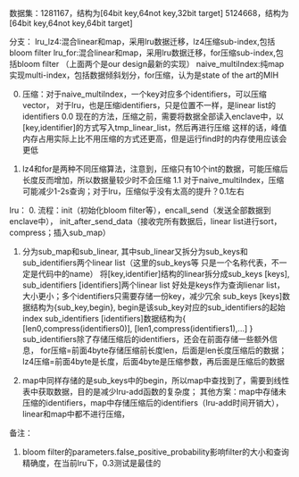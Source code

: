 


数据集：1281167，结构为[64bit key,64not key,32bit target]
       5124668，结构为[64bit key,64not key,64bit target]

分支：
    lru_lz4:混合linear和map，采用lru数据迁移，lz4压缩sub-index,包括bloom filter
    lru_for:混合linear和map，采用lru数据迁移，for压缩sub-index,包括bloom filter
    （上面两个是our design最新的实现）
    naive_multiIndex:纯map实现multi-index，包括数据倾斜划分，for压缩，认为是state of the art的MIH

0. 压缩：对于naive_multiIndex，一个key对应多个identifiers，可以压缩vector<identifiers>，
        对于lru，也是压缩identifiers，只是位置不一样，是linear list的identifiers
0.0 现在的方法，压缩之前，需要将数据全部读入enclave中，以[key,identifier]的方式写入tmp_linear_list，然后再进行压缩
    这样的话，峰值内存占用实际上比不用压缩的方式还更高，但是运行find时的内存使用应该会更低

1. lz4和for是两种不同压缩算法，注意到，压缩只有10个int的数据，可能压缩后长度反而增加，所以数据量较少时不会压缩
    1.1 对于naive_multiIndex，压缩可能减少1-2s查询；对于lru，压缩似乎没有太高的提升？0.1左右

lru：
0. 流程：init（初始化bloom filter等），encall_send（发送全部数据到enclave中），
        init_after_send_data（接收完所有数据后，linear list进行sort，compress；插入sub_map）

1. 分为sub_map和sub_linear, 其中sub_linear又拆分为sub_keys和sub_identifiers两个linear list（这里的sub_keys等 只是一个名称代表，不一定是代码中的name）
    将[key,identifier]结构的linear拆分成sub_keys [keys], sub_identifiers [identifiers]两个linear list
    好处是keys作为查询lienar list，大小更小；多个identifiers只需要存储一份key，减少冗余
    sub_keys [keys]数据结构为{sub_key,begin}, begin是该sub_key对应的sub_identifiers的起始index
    sub_identifiers [identifiers]数据结构为{ [len0,compress(identifiers0)], [len1,compress(identifiers1),...] }
        sub_identifiers除了存储压缩后的identifiers，还会在前面存储一些额外信息，
        for压缩=前面4byte存储压缩前长度len，后面是len长度压缩后的数据；lz4压缩=前面4byte是长度，后面4byte是压缩参数，再后面是压缩后的数据

2. map中同样存储的是sub_keys中的begin，所以map中查找到了，需要到线性表中获取数据，目的是减少lru-add函数的复杂度；
    其他方案：map中存储未压缩的identifiers，map中存储压缩后的identifiers（lru-add时间开销大），linear和map中都不进行压缩，


备注：
1. bloom filter的parameters.false_positive_probability影响filter的大小和查询精确度，在当前lru下，0.3测试是最佳的